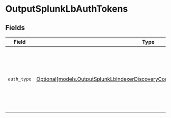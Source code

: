 # OutputSplunkLbAuthTokens


## Fields

| Field                                                                                                                                                                    | Type                                                                                                                                                                     | Required                                                                                                                                                                 | Description                                                                                                                                                              |
| ------------------------------------------------------------------------------------------------------------------------------------------------------------------------ | ------------------------------------------------------------------------------------------------------------------------------------------------------------------------ | ------------------------------------------------------------------------------------------------------------------------------------------------------------------------ | ------------------------------------------------------------------------------------------------------------------------------------------------------------------------ |
| `auth_type`                                                                                                                                                              | [Optional[models.OutputSplunkLbIndexerDiscoveryConfigsAuthTokensAuthenticationMethod]](../models/outputsplunklbindexerdiscoveryconfigsauthtokensauthenticationmethod.md) | :heavy_minus_sign:                                                                                                                                                       | Select Manual to enter an auth token directly, or select Secret to use a text secret to authenticate                                                                     |